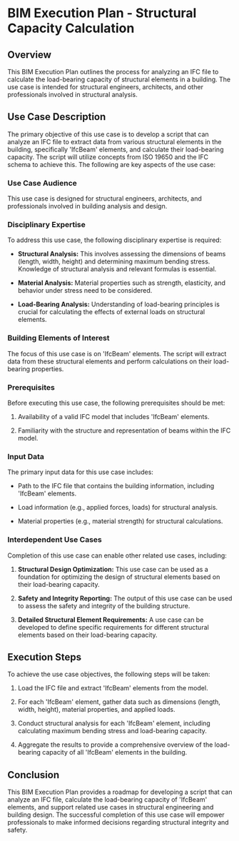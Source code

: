 # BIM Execution Plan - Structural Capacity Calculation

## Overview

This BIM Execution Plan outlines the process for analyzing an IFC file to calculate the load-bearing capacity of structural elements in a building. The use case is intended for structural engineers, architects, and other professionals involved in structural analysis.

## Use Case Description

The primary objective of this use case is to develop a script that can analyze an IFC file to extract data from various structural elements in the building, specifically 'IfcBeam' elements, and calculate their load-bearing capacity. The script will utilize concepts from ISO 19650 and the IFC schema to achieve this. The following are key aspects of the use case:

### Use Case Audience

This use case is designed for structural engineers, architects, and professionals involved in building analysis and design.

### Disciplinary Expertise

To address this use case, the following disciplinary expertise is required:

- **Structural Analysis:** This involves assessing the dimensions of beams (length, width, height) and determining maximum bending stress. Knowledge of structural analysis and relevant formulas is essential.

- **Material Analysis:** Material properties such as strength, elasticity, and behavior under stress need to be considered.

- **Load-Bearing Analysis:** Understanding of load-bearing principles is crucial for calculating the effects of external loads on structural elements.

### Building Elements of Interest

The focus of this use case is on 'IfcBeam' elements. The script will extract data from these structural elements and perform calculations on their load-bearing properties.

### Prerequisites

Before executing this use case, the following prerequisites should be met:

1. Availability of a valid IFC model that includes 'IfcBeam' elements.

2. Familiarity with the structure and representation of beams within the IFC model.

### Input Data

The primary input data for this use case includes:

- Path to the IFC file that contains the building information, including 'IfcBeam' elements.

- Load information (e.g., applied forces, loads) for structural analysis.

- Material properties (e.g., material strength) for structural calculations.

### Interdependent Use Cases

Completion of this use case can enable other related use cases, including:

1. **Structural Design Optimization:** This use case can be used as a foundation for optimizing the design of structural elements based on their load-bearing capacity.

2. **Safety and Integrity Reporting:** The output of this use case can be used to assess the safety and integrity of the building structure.

3. **Detailed Structural Element Requirements:** A use case can be developed to define specific requirements for different structural elements based on their load-bearing capacity.

## Execution Steps

To achieve the use case objectives, the following steps will be taken:

1. Load the IFC file and extract 'IfcBeam' elements from the model.

2. For each 'IfcBeam' element, gather data such as dimensions (length, width, height), material properties, and applied loads.

3. Conduct structural analysis for each 'IfcBeam' element, including calculating maximum bending stress and load-bearing capacity.

4. Aggregate the results to provide a comprehensive overview of the load-bearing capacity of all 'IfcBeam' elements in the building.

## Conclusion

This BIM Execution Plan provides a roadmap for developing a script that can analyze an IFC file, calculate the load-bearing capacity of 'IfcBeam' elements, and support related use cases in structural engineering and building design. The successful completion of this use case will empower professionals to make informed decisions regarding structural integrity and safety.
